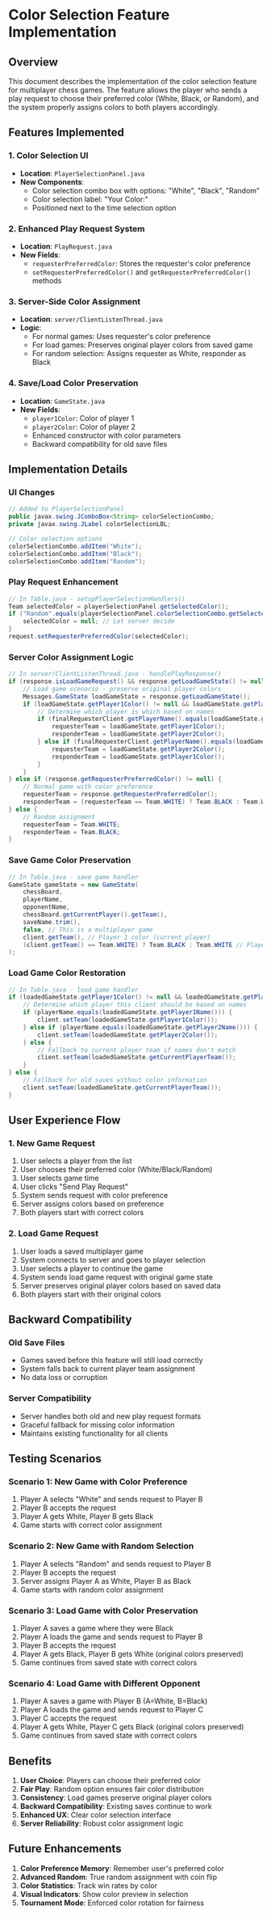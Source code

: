 # Color Selection Feature Implementation

## Overview
This document describes the implementation of the color selection feature for multiplayer chess games. The feature allows the player who sends a play request to choose their preferred color (White, Black, or Random), and the system properly assigns colors to both players accordingly.

## Features Implemented

### 1. Color Selection UI
- **Location**: `PlayerSelectionPanel.java`
- **New Components**:
  - Color selection combo box with options: "White", "Black", "Random"
  - Color selection label: "Your Color:"
  - Positioned next to the time selection option

### 2. Enhanced Play Request System
- **Location**: `PlayRequest.java`
- **New Fields**:
  - `requesterPreferredColor`: Stores the requester's color preference
  - `setRequesterPreferredColor()` and `getRequesterPreferredColor()` methods

### 3. Server-Side Color Assignment
- **Location**: `server/ClientListenThread.java`
- **Logic**: 
  - For normal games: Uses requester's color preference
  - For load games: Preserves original player colors from saved game
  - For random selection: Assigns requester as White, responder as Black

### 4. Save/Load Color Preservation
- **Location**: `GameState.java`
- **New Fields**:
  - `player1Color`: Color of player 1
  - `player2Color`: Color of player 2
  - Enhanced constructor with color parameters
  - Backward compatibility for old save files

## Implementation Details

### UI Changes
```java
// Added to PlayerSelectionPanel
public javax.swing.JComboBox<String> colorSelectionCombo;
private javax.swing.JLabel colorSelectionLBL;

// Color selection options
colorSelectionCombo.addItem("White");
colorSelectionCombo.addItem("Black");
colorSelectionCombo.addItem("Random");
```

### Play Request Enhancement
```java
// In Table.java - setupPlayerSelectionHandlers()
Team selectedColor = playerSelectionPanel.getSelectedColor();
if ("Random".equals(playerSelectionPanel.colorSelectionCombo.getSelectedItem())) {
    selectedColor = null; // Let server decide
}
request.setRequesterPreferredColor(selectedColor);
```

### Server Color Assignment Logic
```java
// In server/ClientListenThread.java - handlePlayResponse()
if (response.isLoadGameRequest() && response.getLoadGameState() != null) {
    // Load game scenario - preserve original player colors
    Messages.GameState loadGameState = response.getLoadGameState();
    if (loadGameState.getPlayer1Color() != null && loadGameState.getPlayer2Color() != null) {
        // Determine which player is which based on names
        if (finalRequesterClient.getPlayerName().equals(loadGameState.getPlayer1Name())) {
            requesterTeam = loadGameState.getPlayer1Color();
            responderTeam = loadGameState.getPlayer2Color();
        } else if (finalRequesterClient.getPlayerName().equals(loadGameState.getPlayer2Name())) {
            requesterTeam = loadGameState.getPlayer2Color();
            responderTeam = loadGameState.getPlayer1Color();
        }
    }
} else if (response.getRequesterPreferredColor() != null) {
    // Normal game with color preference
    requesterTeam = response.getRequesterPreferredColor();
    responderTeam = (requesterTeam == Team.WHITE) ? Team.BLACK : Team.WHITE;
} else {
    // Random assignment
    requesterTeam = Team.WHITE;
    responderTeam = Team.BLACK;
}
```

### Save Game Color Preservation
```java
// In Table.java - save game handler
GameState gameState = new GameState(
    chessBoard,
    playerName,
    opponentName,
    chessBoard.getCurrentPlayer().getTeam(),
    saveName.trim(),
    false, // This is a multiplayer game
    client.getTeam(), // Player 1 color (current player)
    (client.getTeam() == Team.WHITE) ? Team.BLACK : Team.WHITE // Player 2 color (opponent)
);
```

### Load Game Color Restoration
```java
// In Table.java - load game handler
if (loadedGameState.getPlayer1Color() != null && loadedGameState.getPlayer2Color() != null) {
    // Determine which player this client should be based on names
    if (playerName.equals(loadedGameState.getPlayer1Name())) {
        client.setTeam(loadedGameState.getPlayer1Color());
    } else if (playerName.equals(loadedGameState.getPlayer2Name())) {
        client.setTeam(loadedGameState.getPlayer2Color());
    } else {
        // Fallback to current player team if names don't match
        client.setTeam(loadedGameState.getCurrentPlayerTeam());
    }
} else {
    // Fallback for old saves without color information
    client.setTeam(loadedGameState.getCurrentPlayerTeam());
}
```

## User Experience Flow

### 1. New Game Request
1. User selects a player from the list
2. User chooses their preferred color (White/Black/Random)
3. User selects game time
4. User clicks "Send Play Request"
5. System sends request with color preference
6. Server assigns colors based on preference
7. Both players start with correct colors

### 2. Load Game Request
1. User loads a saved multiplayer game
2. System connects to server and goes to player selection
3. User selects a player to continue the game
4. System sends load game request with original game state
5. Server preserves original player colors based on saved data
6. Both players start with their original colors

## Backward Compatibility

### Old Save Files
- Games saved before this feature will still load correctly
- System falls back to current player team assignment
- No data loss or corruption

### Server Compatibility
- Server handles both old and new play request formats
- Graceful fallback for missing color information
- Maintains existing functionality for all clients

## Testing Scenarios

### Scenario 1: New Game with Color Preference
1. Player A selects "White" and sends request to Player B
2. Player B accepts the request
3. Player A gets White, Player B gets Black
4. Game starts with correct color assignment

### Scenario 2: New Game with Random Selection
1. Player A selects "Random" and sends request to Player B
2. Player B accepts the request
3. Server assigns Player A as White, Player B as Black
4. Game starts with random color assignment

### Scenario 3: Load Game with Color Preservation
1. Player A saves a game where they were Black
2. Player A loads the game and sends request to Player B
3. Player B accepts the request
4. Player A gets Black, Player B gets White (original colors preserved)
5. Game continues from saved state with correct colors

### Scenario 4: Load Game with Different Opponent
1. Player A saves a game with Player B (A=White, B=Black)
2. Player A loads the game and sends request to Player C
3. Player C accepts the request
4. Player A gets White, Player C gets Black (original colors preserved)
5. Game continues from saved state with correct colors

## Benefits

1. **User Choice**: Players can choose their preferred color
2. **Fair Play**: Random option ensures fair color distribution
3. **Consistency**: Load games preserve original player colors
4. **Backward Compatibility**: Existing saves continue to work
5. **Enhanced UX**: Clear color selection interface
6. **Server Reliability**: Robust color assignment logic

## Future Enhancements

1. **Color Preference Memory**: Remember user's preferred color
2. **Advanced Random**: True random assignment with coin flip
3. **Color Statistics**: Track win rates by color
4. **Visual Indicators**: Show color preview in selection
5. **Tournament Mode**: Enforced color rotation for fairness 